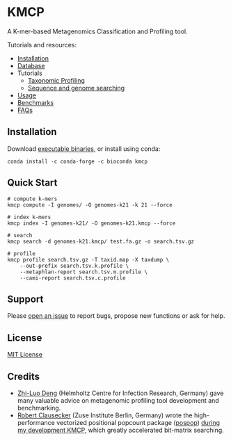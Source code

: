 # KMCP

A K-mer-based Metagenomics Classification and Profiling tool.

Tutorials and resources:

- [Installation](https://bioinf.shenwei.me/kmcp/download)
- [Database]((https://bioinf.shenwei.me/kmcp/database))
- Tutorials
    - [Taxonomic Profiling](https://bioinf.shenwei.me/kmcp/profiling)
    - [Sequence and genome searching](https://bioinf.shenwei.me/kmcp/searching)
- [Usage](https://bioinf.shenwei.me/kmcp/usage)
- [Benchmarks](https://bioinf.shenwei.me/kmcp/benchmark)
- [FAQs](https://bioinf.shenwei.me/kmcp/faq)

## Installation

Download [executable binaries](https://github.com/shenwei356/kmcp/releases),
or install using conda:

    conda install -c conda-forge -c bioconda kmcp

## Quick Start

    # compute k-mers
    kmcp compute -I genomes/ -O genomes-k21 -k 21 --force

    # index k-mers
    kmcp index -I genomes-k21/ -O genomes-k21.kmcp --force
    
    # search    
    kmcp search -d genomes-k21.kmcp/ test.fa.gz -o search.tsv.gz

    # profile
    kmcp profile search.tsv.gz -T taxid.map -X taxdump \
        --out-prefix search.tsv.k.profile \
        --metaphlan-report search.tsv.m.profile \
        --cami-report search.tsv.c.profile

## Support

Please [open an issue](https://github.com/shenwei356/kmcp/issues) to report bugs,
propose new functions or ask for help.

## License

[MIT License](https://github.com/shenwei356/kmcp/blob/master/LICENSE)

## Credits

- [Zhi-Luo Deng](https://dawnmy.github.io/CV/) (Helmholtz Centre for Infection Research, Germany)
  gave many valuable advice on metagenomic profiling tool development and benchmarking.
- [Robert Clausecker](https://github.com/clausecker/) (Zuse Institute Berlin, Germany)
  wrote the high-performance vectorized positional popcount package 
  ([pospop](https://github.com/clausecker/pospop)) 
  [during my development KMCP](https://stackoverflow.com/questions/63248047/),
  which greatly accelerated bit-matrix searching.
